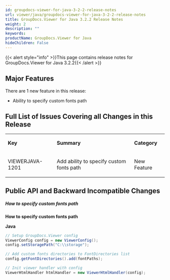 ```yaml
---
id: groupdocs-viewer-for-java-3-2-2-release-notes
url: viewer/java/groupdocs-viewer-for-java-3-2-2-release-notes
title: GroupDocs.Viewer for Java 3.2.2 Release Notes
weight: 2
description: ""
keywords: 
productName: GroupDocs.Viewer for Java
hideChildren: False
---
```

{{< alert style="info" >}}This page contains release notes for GroupDocs.Viewer for Java 3.2.2{{< /alert >}}

## Major Features

There are 1 new feature in this release:

*   Ability to specify custom fonts path

## Full List of Issues Covering all Changes in this Release

<table class="confluenceTable"><tbody><tr><td class="confluenceTd"><p><strong>Key</strong></p></td><td class="confluenceTd"><p><strong>Summary</strong></p></td><td class="confluenceTd"><p><strong>Category</strong></p></td></tr><tr><td class="confluenceTd"><p>VIEWERJAVA-1201</p></td><td class="confluenceTd"><p>Add ability to specify custom fonts path</p></td><td class="confluenceTd"><p>New Feature</p></td></tr></tbody></table>

## Public API and Backward Incompatible Changes

##### How to specify custom fonts path

**How to specify custom fonts path**

**Java**

```csharp
// Setup GroupDocs.Viewer config
ViewerConfig config = new ViewerConfig();
config.setStoragePath("C:\\storage");

// Add custom fonts directories to FontDirectories list
config.getFontDirectories().add(fontPaths);

// Init viewer handler with config
ViewerHtmlHandler htmlHandler = new ViewerHtmlHandler(config);


```
